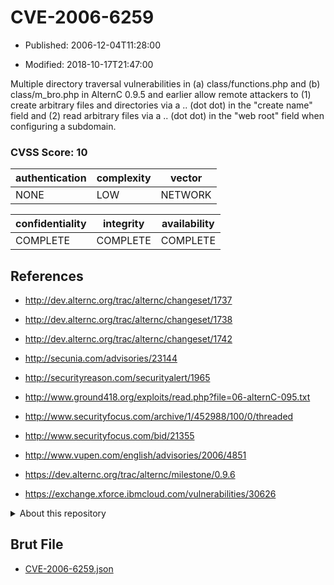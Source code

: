# CVE-2006-6259

- Published: 2006-12-04T11:28:00

- Modified: 2018-10-17T21:47:00

Multiple directory traversal vulnerabilities in (a) class/functions.php and (b) class/m_bro.php in AlternC 0.9.5 and earlier allow remote attackers to (1) create arbitrary files and directories via a .. (dot dot) in the "create name" field and (2) read arbitrary files via a .. (dot dot) in the "web root" field when configuring a subdomain.

### CVSS Score: **10**

| authentication | complexity | vector |
| --- | --- | --- |
| NONE | LOW | NETWORK |

| confidentiality | integrity | availability |
| --- | --- | --- |
| COMPLETE | COMPLETE | COMPLETE |

## References

* http://dev.alternc.org/trac/alternc/changeset/1737

* http://dev.alternc.org/trac/alternc/changeset/1738

* http://dev.alternc.org/trac/alternc/changeset/1742

* http://secunia.com/advisories/23144

* http://securityreason.com/securityalert/1965

* http://www.ground418.org/exploits/read.php?file=06-alternC-095.txt

* http://www.securityfocus.com/archive/1/452988/100/0/threaded

* http://www.securityfocus.com/bid/21355

* http://www.vupen.com/english/advisories/2006/4851

* https://dev.alternc.org/trac/alternc/milestone/0.9.6

* https://exchange.xforce.ibmcloud.com/vulnerabilities/30626

<details>
<summary>About this repository</summary> 

  This repository is part of the project [Live Hack CVE](https://github.com/Live-Hack-CVE). Main website can be found [www.live-hack.org](https://www.live-hack.org) 
  
  Made by [Sn0wAlice](https://github.com/Sn0wAlice) for the people that care about security and need to have a feed of the latest CVEs. Hope you enjoy it, don't forget to star the repo and follow me on [Twitter](https://twitter.com/Sn0wAlice) and [Github](https://github.com/Sn0wAlice). And that is my [personnal website](https://www.alice-snow.me/)

  - [Home Page](https://github.com/Live-Hack-CVE)
  - [Framework](https://github.com/Live-Hack-CVE/cve-framework)
  - [CVE database](https://github.com/Live-Hack-CVE/full_database)
  - [Changelog](https://github.com/Live-Hack-CVE/Changelog)
</details>

## Brut File

* [CVE-2006-6259.json](https://raw.githubusercontent.com/Live-Hack-CVE/full_database/main/cves/2006/CVE-2006-6259.json)

